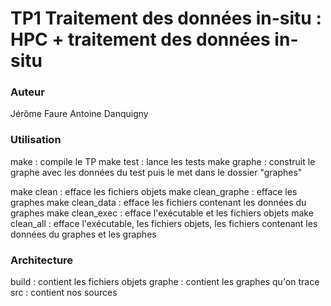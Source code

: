 # TP1 Traitement des données in-situ : HPC + traitement des données in-situ

### Auteur

Jérôme Faure
Antoine Danquigny

### Utilisation

make : compile le TP
make test : lance les tests
make graphe : construit le graphe avec les données du test puis le met dans le dossier "graphes"

make clean : efface les fichiers objets
make clean_graphe :  efface les graphes
make clean_data : efface les fichiers contenant les données du graphes
make clean_exec : efface l'exécutable et les fichiers objets
make clean_all : efface l'exécutable, les fichiers objets, les fichiers contenant les données du graphes et les graphes

### Architecture

build : contient les fichiers objets
graphe : contient les graphes qu'on trace
src : contient nos sources
